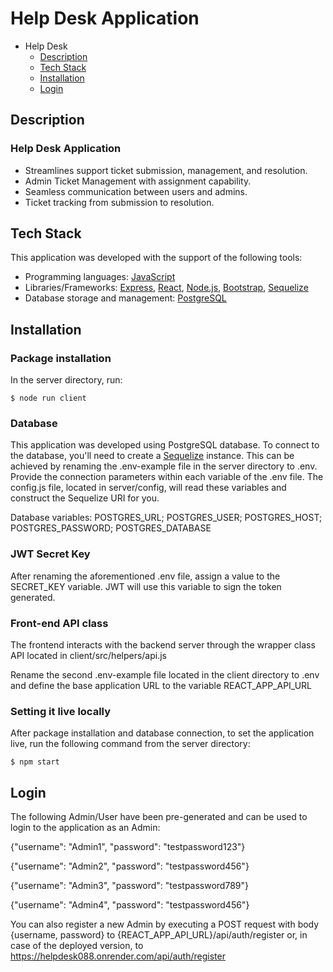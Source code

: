 

# Help Desk Application

- Help Desk
  - [Description](#description)
  - [Tech Stack](#tech-stack)
  - [Installation](#installation)
  - [Login](#login)


## Description

### Help Desk Application
- Streamlines support ticket submission, management, and resolution.
- Admin Ticket Management with assignment capability.
- Seamless communication between users and admins.
- Ticket tracking from submission to resolution.

## Tech Stack

This application was developed with the support of the following tools:

- Programming languages: [JavaScript](https://www.javascript.com)
- Libraries/Frameworks: [Express](https://expressjs.com), [React](https://react.dev), [Node.js](https://nodejs.org/en), [Bootstrap](https://getbootstrap.com), [Sequelize](https://sequelize.org/docs/v6/getting-started/)
- Database storage and management: [PostgreSQL](https://www.postgresql.org)

## Installation

### Package installation

In the server directory, run:

```shell
$ node run client
```

### Database

This application was developed using PostgreSQL database. To connect to the database, you'll need to create a [Sequelize](https://sequelize.org/docs/v6/getting-started/) instance. This can be achieved by renaming the .env-example file in the server directory to .env. Provide the connection parameters within each variable of the .env file. The config.js file, located in server/config, will read these variables and construct the Sequelize URI for you.

Database variables: POSTGRES_URL; POSTGRES_USER; POSTGRES_HOST; POSTGRES_PASSWORD; POSTGRES_DATABASE

### JWT Secret Key

After renaming the aforementioned .env file, assign a value to the SECRET_KEY variable. JWT will use this variable to sign the token generated.

### Front-end API class

The frontend interacts with the backend server through the wrapper class API located in client/src/helpers/api.js

Rename the second .env-example file located in the client directory to .env and define the base application URL to the variable REACT_APP_API_URL 

### Setting it live locally

After package installation and database connection, to set the application live, run the following command from the server directory: 

```shell
$ npm start
```

## Login

The following Admin/User have been pre-generated and can be used to login to the application as an Admin:

{"username": "Admin1", "password": "testpassword123"}

{"username": "Admin2", "password": "testpassword456"}

{"username": "Admin3", "password": "testpassword789"}

{"username": "Admin4", "password": "testpassword456"}

You can also register a new Admin  by executing a POST request with body {username, password} to {REACT_APP_API_URL}/api/auth/register or, in case of the deployed version, to https://helpdesk088.onrender.com/api/auth/register

